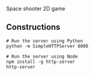 Space shooter 2D game

## Constructions
```
# Run the server using Python
python -m SimpleHTTPServer 8000

# Run the server using Node
npm install -g http-server
http-server
